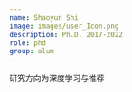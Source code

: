 ```yaml
---
name: Shaoyun Shi
image: images/user_Icon.png
description: Ph.D. 2017-2022 
role: phd 
group: alum
--- 
```


研究方向为深度学习与推荐